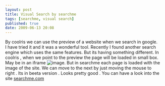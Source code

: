```yaml
---
layout: post
title: Visual Search by searchme
tags: [searchme, visual search]
published: true
date: 2009-06-13 20:08
---
```

By coolris we can use the preview of a website when we search in google. I have tried it and it was a wonderful tool. Recently I found another search engine which uses the same features. But its having something different.  In coolris , when we point to the preview the page will be loaded in small box. May be in an iframe ![image](http://harikt.com/sites/all/modules/fckeditor/fckeditor/editor/images/smiley/msn/shades_smile.gif).  But in searchme each page is loaded with the image of the site. We can move to the next by just moving the mouse to right . Its in beeta version . Looks pretty good .  You can have a look into the site [searchme.com](http://searchme.com)   
